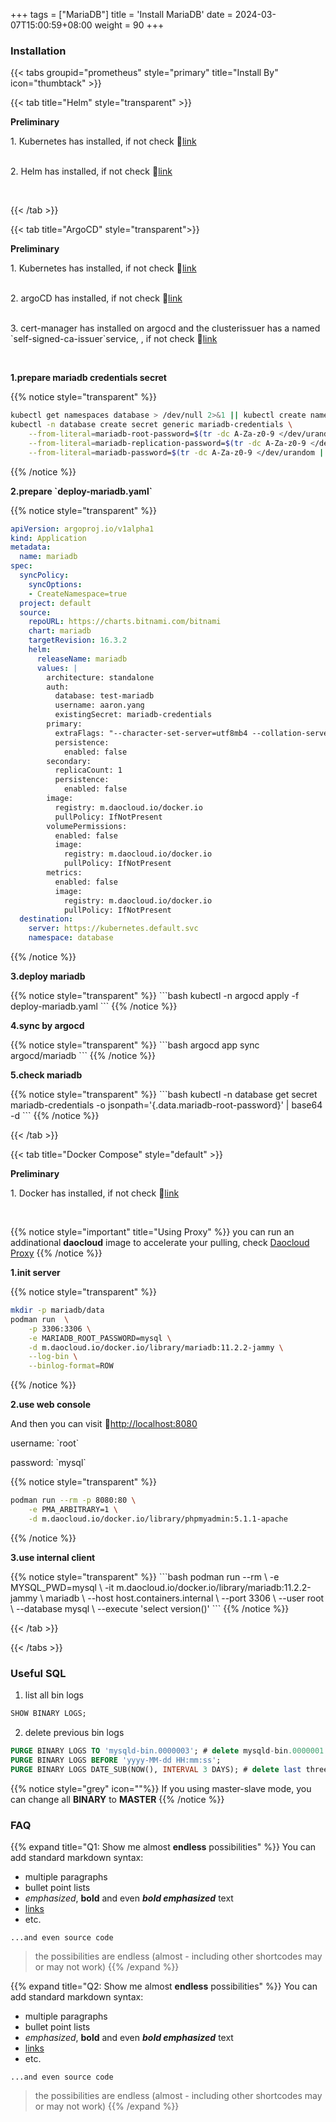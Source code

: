 +++
tags = ["MariaDB"]
title = 'Install MariaDB'
date = 2024-03-07T15:00:59+08:00
weight = 90
+++


### Installation

{{< tabs groupid="prometheus" style="primary" title="Install By" icon="thumbtack" >}}

{{< tab title="Helm" style="transparent" >}}
  <p> <b>Preliminary </b></p>
  1. Kubernetes has installed, if not check 🔗<a href="/docs/argo/argo-cd/install_argocd/index.html" target="_blank">link</a> </p></br>
  2. Helm has installed, if not check 🔗<a href="/docs/argo/argo-cd/install_argocd/index.html" target="_blank">link</a> </p></br>

{{< /tab >}}

{{< tab title="ArgoCD" style="transparent">}}
  <p> <b>Preliminary </b></p>
  1. Kubernetes has installed, if not check 🔗<a href="/docs/argo/argo-cd/install_argocd/index.html" target="_blank">link</a> </p></br>
  2. argoCD has installed, if not check 🔗<a href="/docs/argo/argo-cd/install_argocd/index.html" target="_blank">link</a> </p></br>
  3. cert-manager has installed on argocd and the clusterissuer has a named `self-signed-ca-issuer`service, , if not check 🔗<a href="/docs/argo/argo-cd/install_argocd/index.html" target="_blank">link</a> </p></br>

  <p> <b>1.prepare mariadb credentials secret </b></p>

  {{% notice style="transparent" %}}
  ```bash
  kubectl get namespaces database > /dev/null 2>&1 || kubectl create namespace database
  kubectl -n database create secret generic mariadb-credentials \
      --from-literal=mariadb-root-password=$(tr -dc A-Za-z0-9 </dev/urandom | head -c 16) \
      --from-literal=mariadb-replication-password=$(tr -dc A-Za-z0-9 </dev/urandom | head -c 16) \
      --from-literal=mariadb-password=$(tr -dc A-Za-z0-9 </dev/urandom | head -c 16)
  ```
  {{% /notice %}}

  <p> <b>2.prepare `deploy-mariadb.yaml` </b></p>

  {{% notice style="transparent" %}}
  ```yaml
  apiVersion: argoproj.io/v1alpha1
  kind: Application
  metadata:
    name: mariadb
  spec:
    syncPolicy:
      syncOptions:
      - CreateNamespace=true
    project: default
    source:
      repoURL: https://charts.bitnami.com/bitnami
      chart: mariadb
      targetRevision: 16.3.2
      helm:
        releaseName: mariadb
        values: |
          architecture: standalone
          auth:
            database: test-mariadb
            username: aaron.yang
            existingSecret: mariadb-credentials
          primary:
            extraFlags: "--character-set-server=utf8mb4 --collation-server=utf8mb4_bin"
            persistence:
              enabled: false
          secondary:
            replicaCount: 1
            persistence:
              enabled: false
          image:
            registry: m.daocloud.io/docker.io
            pullPolicy: IfNotPresent
          volumePermissions:
            enabled: false
            image:
              registry: m.daocloud.io/docker.io
              pullPolicy: IfNotPresent
          metrics:
            enabled: false
            image:
              registry: m.daocloud.io/docker.io
              pullPolicy: IfNotPresent
    destination:
      server: https://kubernetes.default.svc
      namespace: database
  ```
  {{% /notice %}}


  <p> <b>3.deploy mariadb </b></p>
  {{% notice style="transparent" %}}
  ```bash
  kubectl -n argocd apply -f deploy-mariadb.yaml
  ```
  {{% /notice %}}

  <p> <b>4.sync by argocd </b></p>
  {{% notice style="transparent" %}}
  ```bash
  argocd app sync argocd/mariadb
  ```
  {{% /notice %}}

  <p> <b>5.check mariadb </b></p>
  {{% notice style="transparent" %}}
  ```bash
  kubectl -n database get secret mariadb-credentials -o jsonpath='{.data.mariadb-root-password}' | base64 -d
  ```
  {{% /notice %}}


{{< /tab >}}


{{< tab title="Docker Compose" style="default" >}}
  <p> <b>Preliminary </b></p>
  1. Docker has installed, if not check 🔗<a href="docs/software/container/docker/index.html" target="_blank">link</a> </p></br>
   

  {{% notice style="important" title="Using Proxy" %}} 
  you can run an addinational **daocloud** image to accelerate your pulling, check [Daocloud Proxy](daocloud/index.html)
  {{% /notice %}}

  <p> <b>1.init server </b></p>

  {{% notice style="transparent" %}}
  ```bash
  mkdir -p mariadb/data
  podman run  \
      -p 3306:3306 \
      -e MARIADB_ROOT_PASSWORD=mysql \
      -d m.daocloud.io/docker.io/library/mariadb:11.2.2-jammy \
      --log-bin \
      --binlog-format=ROW
  ```
  {{% /notice %}}

  <p> <b>2.use web console </b></p>
  And then you can visit 🔗<a href="http://localhost:8080" target="_blank">http://localhost:8080</a>

  <p> username: `root`  </p>
  <p> password: `mysql`  </p>

  {{% notice style="transparent" %}}
  ```bash
  podman run --rm -p 8080:80 \
      -e PMA_ARBITRARY=1 \
      -d m.daocloud.io/docker.io/library/phpmyadmin:5.1.1-apache
  ```
  {{% /notice %}}

  <p> <b>3.use internal client  </b></p>
  {{% notice style="transparent" %}}
  ```bash
  podman run --rm \
      -e MYSQL_PWD=mysql \
      -it m.daocloud.io/docker.io/library/mariadb:11.2.2-jammy \
      mariadb \
      --host host.containers.internal \
      --port 3306 \
      --user root \
      --database mysql \
      --execute 'select version()'
  ```
  {{% /notice %}}

{{< /tab >}}

{{< /tabs >}}


### Useful SQL
1. list all bin logs
```sql
SHOW BINARY LOGS;
```

2. delete previous bin logs
```sql
PURGE BINARY LOGS TO 'mysqld-bin.0000003'; # delete mysqld-bin.0000001 and mysqld-bin.0000002
PURGE BINARY LOGS BEFORE 'yyyy-MM-dd HH:mm:ss';
PURGE BINARY LOGS DATE_SUB(NOW(), INTERVAL 3 DAYS); # delete last three days bin log file.
```

{{% notice style="grey" icon=""%}}
If you using master-slave mode, you can change all **BINARY** to **MASTER**
{{% /notice %}}

### FAQ

{{% expand title="Q1: Show me almost **endless** possibilities" %}}
You can add standard markdown syntax:

- multiple paragraphs
- bullet point lists
- _emphasized_, **bold** and even **_bold emphasized_** text
- [links](https://example.com)
- etc.

```plaintext
...and even source code
```

> the possibilities are endless (almost - including other shortcodes may or may not work)
{{% /expand %}}


{{% expand title="Q2: Show me almost **endless** possibilities" %}}
You can add standard markdown syntax:

- multiple paragraphs
- bullet point lists
- _emphasized_, **bold** and even **_bold emphasized_** text
- [links](https://example.com)
- etc.

```plaintext
...and even source code
```

> the possibilities are endless (almost - including other shortcodes may or may not work)
{{% /expand %}}